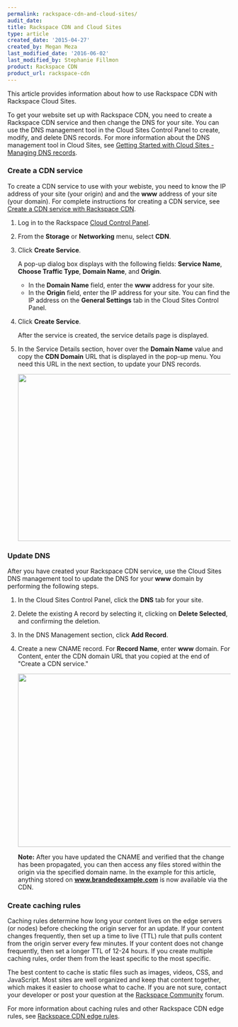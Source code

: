 ```yaml
---
permalink: rackspace-cdn-and-cloud-sites/
audit_date:
title: Rackspace CDN and Cloud Sites
type: article
created_date: '2015-04-27'
created_by: Megan Meza
last_modified_date: '2016-06-02'
last_modified_by: Stephanie Fillmon
product: Rackspace CDN
product_url: rackspace-cdn
---
```


This article provides information about how to use Rackspace CDN with
Rackspace Cloud Sites.

To get your website set up with Rackspace CDN, you need to create a
Rackspace CDN service and then change the DNS for your site. You can use
the DNS management tool in the Cloud Sites Control Panel to create,
modify, and delete DNS records. For more information about the DNS
management tool in Cloud Sites, see [Getting Started with Cloud Sites - Managing DNS records](/how-to/getting-started-with-cloud-sites-managing-dns-records).

### Create a CDN service

To create a CDN service to use with your webiste, you need to know the
IP address of your site (your origin) and and the **www** address of
your site (your domain). For complete instructions for creating a CDN
service, see [Create a CDN service with Rackspace CDN](/how-to/create-a-rackspace-cdn-service).

1. Log in to the Rackspace [Cloud Control Panel](https://mycloud.rackspace.com).

2. From the **Storage** or **Networking** menu, select  **CDN**.

3. Click **Create Service**.

   A pop-up dialog box displays with the following fields: **Service Name**, **Choose Traffic Type**, **Domain Name**, and **Origin**.

   -  In the **Domain Name** field, enter the **www** address for your site.
   - In the **Origin** field, enter the IP address for your site. You can find the IP address on the **General Settings** tab in the Cloud Sites Control Panel.

4. Click **Create Service**.

   After the service is created, the service details page is displayed.

5. In the Service Details section, hover over the **Domain Name** value
and copy the **CDN Domain** URL that is displayed in the pop-up menu.
You need this URL in the next section, to update your DNS records.

   <img src="{% asset_path rackspace-cdn/rackspace-cdn-and-cloud-sites/Screen%20Shot%202015-09-16%20at%204.21.48%20PM.png %}" width="647" height="377" />

### Update DNS

After you have created your Rackspace CDN service, use the Cloud Sites
DNS management tool to update the DNS for your **www** domain by
performing the following steps.

1. In the Cloud Sites Control Panel, click the **DNS** tab for your
site.

2. Delete the existing A record by selecting it, clicking on **Delete
Selected**, and confirming the deletion.

3. In the DNS Management section, click **Add Record**.

4. Create a new CNAME record. For **Record Name**, enter **www** domain.
For Content, enter the CDN domain URL that you copied at the end of
"Create a CDN service."

   <img src="{% asset_path rackspace-cdn/rackspace-cdn-and-cloud-sites/Screen%20Shot%202015-09-16%20at%204.37.58%20PM.png %}" width="666" height="391" />

   **Note:** After you have updated the CNAME and verified that the change has been propagated, you can then access any files stored within the origin via the specified domain name. In the example for this article, anything stored on **www.brandedexample.com** is now available via the CDN.

### Create caching rules

Caching rules determine how long your content lives on the edge servers
(or nodes) before checking the origin server for an update. If your
content changes frequently, then set up a time to live (TTL) rule that
pulls content from the origin server every few minutes. If your content
does not change frequently, then set a longer TTL of 12-24 hours. If you
create multiple caching rules, order them from the least specific to the
most specific.

The best content to cache is static files such as images, videos, CSS,
and JavaScript. Most sites are well organized and keep that content
together, which makes it easier to choose what to cache. If you are not
sure, contact your developer or post your question at the [Rackspace
Community](https://community.rackspace.com/) forum.

For more information about caching rules and other Rackspace CDN edge
rules, see [Rackspace CDN edge
rules](/how-to/rackspace-cdn-edge-rules).
